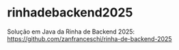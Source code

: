 # rinhadebackend2025
Solução em Java da Rinha de Backend 2025: https://github.com/zanfranceschi/rinha-de-backend-2025
